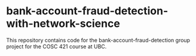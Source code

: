 # bank-account-fraud-detection-with-network-science
 This repository contains code for the bank-account-fraud-detection group project for the COSC 421 course at UBC.
